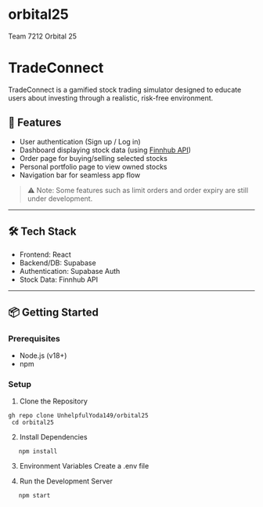 # orbital25

Team 7212 Orbital 25

# TradeConnect

TradeConnect is a gamified stock trading simulator designed to educate users about investing through a realistic, risk-free environment.

## 🚀 Features

- User authentication (Sign up / Log in)
- Dashboard displaying stock data (using [Finnhub API](https://finnhub.io))
- Order page for buying/selling selected stocks
- Personal portfolio page to view owned stocks
- Navigation bar for seamless app flow

> ⚠️ Note: Some features such as limit orders and order expiry are still under development.

---

## 🛠 Tech Stack

- Frontend: React
- Backend/DB: Supabase
- Authentication: Supabase Auth
- Stock Data: Finnhub API

---

## 📦 Getting Started

### Prerequisites

- Node.js (v18+)
- npm

### Setup

1. Clone the Repository

```
gh repo clone UnhelpfulYoda149/orbital25
 cd orbital25
```

2. Install Dependencies

```
   npm install
```

3. Environment Variables
   Create a .env file

4. Run the Development Server

```
   npm start
```
